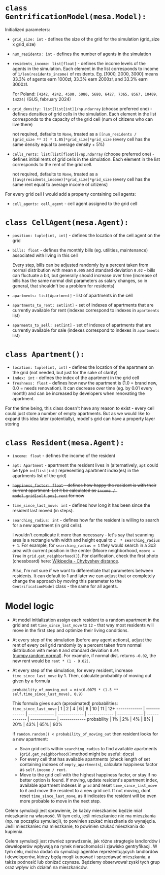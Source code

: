 # `class GentrificationModel(mesa.Model):`
Initialized parameters:
* `grid_size: int` - defines the size of the grid for the simulation (grid_size x grid_size)
* `num_residents: int` - defines the number of agents in the simulation
* `residents_income: list[float]` - defines the income levels of the agents in the simulation. Each element in the list corresponds to income of ```1/len(residents_income)``` of residents. Eg. [1000, 2000, 3000] means 33.3% of agents earn 1000zł, 33.3% earn 2000zł, and 33.3% earn 3000zł.

    For Poland: `[4242, 4242, 4500, 5080, 5680, 6427, 7365, 8567, 10409, 14224]` (GUS, february 2024)
* `grid_density: list[list[int]]/np.ndarray` (choose preferred one) - defines densities of grid cells in the simulation. Each element in the list corresponds to the capacity of the grid cell (num of citizens who can live there)

    not required, defaults to `None`, treated as a `[[num_residents / (grid_size ** 2) * 1.05]*grid_size]*grid_size` (every cell has the same density equal to average density + 5%)
* `cells_rents: list[list[float]]/np.ndarray` (choose preferred one) - defines initial rents of grid cells in the simulation. Each element in the list corresponds to the rent of the grid cell.

    not required, defaults to `None`, treated as a `[[avg(residents_income)]*grid_size]*grid_size` (every cell has the same rent equal to average income of citizens)

For every grid cell I would add a property containing cell agents:
* `cell_agents: cell_agent` - cell agent assigned to the grid cell

# `class CellAgent(mesa.Agent):`
* `position: tuple[int, int]` - defines the location of the cell agent on the grid
* `bills: float` - defines the monthly bills (eg. utilities, maintenance) associated with living in this cell 

    Every step, bills can be adjusted randomly by a percent taken from normal distribution with mean `0.005` and standard deviation `0.02` - bills can fluctuate a bit, but generally should increase over time (increase of bills has the same normal dist parameters as salary changes, so in general, that shouldn't be a problem for residents)
* `apartments: list[Apartment]` - list of apartments in the cell
* `apartments_to_rent: set[int]` - set of indexes of apartments that are currently available for rent (indexes correspond to indexes in `apartments` list)
* `aparments_to_sell: set[int]` - set of indexes of apartments that are currently available for sale (indexes correspond to indexes in `apartments` list)

# `class Apartment():`
* `location: tuple[int, int]` - defines the location of the apartment on the grid (not needed, but just for the sake of clarity)
* `index: int` - defines the index of the apartment in the grid cell
* `freshness: float` - defines how new the apartment is (1.0 = brand new, 0.0 = needs renovation). It can decrease over time (eg. by 0.01 every month) and can be increased by developers when renovating the apartment.

For the time being, this class doesn't have any reason to exist - every cell could just store a number of empty apartments. But as we would like to expand this idea later (potentially), model's grid can have a property layer storing 

# `class Resident(mesa.Agent):`
* `income: float` - defines the income of the resident
* `apt: Apartment` - apartment the resident lives in (alternatively, `apt` could be type `int`/`list[int]` representing apartment index(es) in the apartments list of the grid)
* <s>`happiness_factor: float` - defines how happy the resident is with their current apartment. Let it be calculated as `income / model.grid[self.pos].rent` for now</s>
* `time_since_last_move: int` - defines how long it has been since the resident last moved (in steps).
* `searching_radius: int` - defines how far the resident is willing to search for a new apartment (in grid cells).

    I wouldn't complicate it more than necessary - let's say that scanning area is a rectangle with width and height equal to `2  * searching_radius + 1`. For example, for `searching_radius = 1` they would search in a 3x3 area with current position in the center (Moore neighborhood, `moore = True` in `grid.get_neighborhood()`). For clarification, check the first photo (chessboard) here: [Wikipedia - Chybyshev distance](https://en.wikipedia.org/wiki/Chebyshev_distance).

    Also, I'm not sure if we want to differentiate that parameters between residents. It can default to 1 and later we can adjust that or completely change the approach by moving this parameter to the `GentrificationModel` class - the same for all agents.

# Model logic
* At model initialization assign each resident to a random apartment in the grid and set `time_since_last_move` to `12` - that way most residents will move in the first step and optimize their living conditions.
* At every step of the simulation (before any agent actions), adjust the rent of every cell grid randomly by a percent taken from normal distribution with mean `0` and standard deviation `0.05` ([numpy.random.normal](https://numpy.org/doc/stable/reference/random/generated/numpy.random.normal.html)). For example, if normal dist. returns `-0.02`, the new rent would be `rent * (1 - 0.02)`.
* At every step of the simulation, for every resident, increase `time_since_last_move` by 1. Then, calculate probability of moving out given by a formula 
    ```
    probability_of_moving_out = min(0.0075 * (1.5 ** self.time_since_last_move), 0.9)
    ``` 
    This formula gives such (aproximated) probabilities:
   `time_since_last_move` | 1   | 2   | 4   | 6   | 8 | 10 | 11 | 12+
   ------------- | ------------- | ------------- | ------------- | ------------- | ------------- | ------------- | ------------- | -------------
    probability | 1% | 2% | 4% | 8% | 20% | 43% | 65% | 90%

    If `random.random() < probability_of_moving_out` then resident looks for a new apartment:
    * Scan grid cells within `searching_radius` to find available apartments (`grid.get_neighborhood()`method might be useful: [docs](https://mesa.readthedocs.io/latest/apis/space.html#mesa.space.SingleGrid.get_neighborhood))
    * For every cell that has available apartments (check length of set containing indexes of `empty_apartments`), calculate happiness factor as `self.income / rent`.
    * Move to the grid cell with the highest happiness factor, or stay if no better option is found. If moving, update resident's apartment index, available apartment indexes in `grid` and reset `time_since_last_move` to `0` and move the resident to a new grid cell. If not moving, dont reset `time_since_last_move`, as it indicates the resident will be even more probable to move in the next step.

Celem symulacji jest sprawienie, że każdy mieszkaniec będzie miał mieszkanie na własność. W tym celu, jeśli mieszkaniec nie ma mieszkania (np. na początku symulacji), to powinien szukać mieszkania do wynajęcia. Jeśli mieszkaniec ma mieszkanie, to powinien szukać mieszkania do kupienia. 

Celem symulacji jest również sprawdzenie, jak różne stragtegie landlordów i deweloperów wpływają na rynek nieruchomości i zjawisko gentryfikacji. W tym celu, można dodać do symulacji agentów reprezentujących landlordów i deweloperów, którzy będą mogli kupować i sprzedawać mieszkania, a także podnosić lub obniżać czynsze. Będziemy obserwował zyski tych grup oraz wpływ ich działań na mieszkańców.